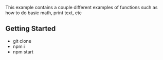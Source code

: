 This example contains a couple different examples of functions such as how to do basic math, print text, etc

## Getting Started

- git clone
- npm i
- npm start
